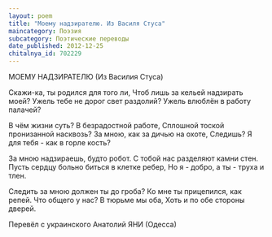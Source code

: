 ```yaml
---
layout: poem
title: "Моему надзирателю. Из Василя Стуса"
maincategory: Поэзия
subcategory: Поэтические переводы
date_published: 2012-12-25
chitalnya_id: 702229
---
```




МОЕМУ НАДЗИРАТЕЛЮ
(Из Василия Стуса)

Скажи-ка, ты родился для того ли,
Чтоб лишь за кельей надзирать моей?
Ужель тебе не дорог свет раздолий?
Ужель влюблён в работу палачей?

В чём жизни суть? В безрадостной работе,
Сплошной тоской пронизанной насквозь?
За мною, как за дичью на охоте,
Следишь? Я для тебя - как в горле кость?

За мною надзираешь, будто робот.
С тобой нас разделяют камни стен.
Пусть сердцу больно биться в клетке ребер,
Но я - добро, а ты - труха и тлен.

Следить за мною должен ты до гроба?
Ко мне ты прицепился, как репей.
Что общего у нас? В тюрьме мы оба,
Хоть и по обе стороны дверей.

Перевёл с украинского Анатолий ЯНИ (Одесса)






